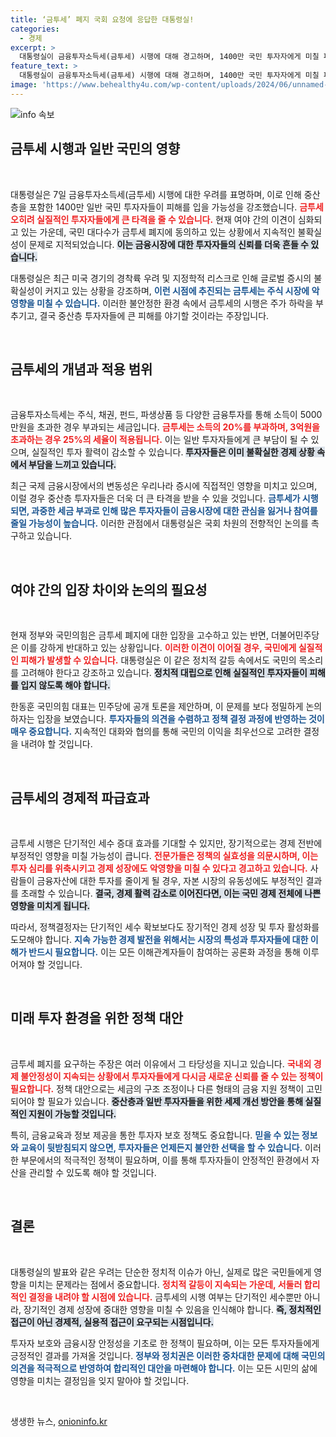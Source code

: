 ```yaml
---
title: ‘금투세’ 폐지 국회 요청에 응답한 대통령실!
categories:
  - 경제
excerpt: >
  대통령실이 금융투자소득세(금투세) 시행에 대해 경고하며, 1400만 국민 투자자에게 미칠 피해를 우려하고 있습니다. 여야 간의 갈등 속에서 금투세 삭제를 촉구하며, 주가 하락의 우려를 강조한 이번 발언은 시장의 불확실성을 더욱 부각시킵니다.
feature_text: >
  대통령실이 금융투자소득세(금투세) 시행에 대해 경고하며, 1400만 국민 투자자에게 미칠 피해를 우려하고 있습니다. 여야 간의 갈등 속에서 금투세 삭제를 촉구하며, 주가 하락의 우려를 강조한 이번 발언은 시장의 불확실성을 더욱 부각시킵니다.
image: 'https://www.behealthy4u.com/wp-content/uploads/2024/06/unnamed-file.png'
---
```


<p><img src="https://www.behealthy4u.com/wp-content/uploads/2024/06/unnamed-file.png" alt="info 속보" /></p>

<h2 data-ke-size="size26">금투세 시행과 일반 국민의 영향</h2>

<p data-ke-size="size16">&nbsp;</p>

<p>대통령실은 7일 금융투자소득세(금투세) 시행에 대한 우려를 표명하며, 이로 인해 중산층을 포함한 1400만 일반 국민 투자자들이 피해를 입을 가능성을 강조했습니다. <b><span style="color: #ee2323;">금투세 오히려 실질적인 투자자들에게 큰 타격을 줄 수 있습니다.</span></b> 현재 여야 간의 이견이 심화되고 있는 가운데, 국민 대다수가 금투세 폐지에 동의하고 있는 상황에서 지속적인 불확실성이 문제로 지적되었습니다. <b><span style="background-color: #21538527;">이는 금융시장에 대한 투자자들의 신뢰를 더욱 흔들 수 있습니다.</span></b> </p>

<p>대통령실은 최근 미국 경기의 경착륙 우려 및 지정학적 리스크로 인해 글로벌 증시의 불확실성이 커지고 있는 상황을 강조하며, <b><span style="color: #1a5490;">이런 시점에 추진되는 금투세는 주식 시장에 악영향을 미칠 수 있습니다.</span></b> 이러한 불안정한 환경 속에서 금투세의 시행은 주가 하락을 부추기고, 결국 중산층 투자자들에 큰 피해를 야기할 것이라는 주장입니다. <p data-ke-size="size16">&nbsp;</p></p>

<h2 data-ke-size="size26">금투세의 개념과 적용 범위</h2>

<p data-ke-size="size16">&nbsp;</p>

<p>금융투자소득세는 주식, 채권, 펀드, 파생상품 등 다양한 금융투자를 통해 소득이 5000만원을 초과한 경우 부과되는 세금입니다. <b><span style="color: #ee2323;">금투세는 소득의 20%를 부과하며, 3억원을 초과하는 경우 25%의 세율이 적용됩니다.</span></b> 이는 일반 투자자들에게 큰 부담이 될 수 있으며, 실질적인 투자 활력이 감소할 수 있습니다. <b><span style="background-color: #21538527;">투자자들은 이미 불확실한 경제 상황 속에서 부담을 느끼고 있습니다.</span></b></p>

<p>최근 국제 금융시장에서의 변동성은 우리나라 증시에 직접적인 영향을 미치고 있으며, 이럴 경우 중산층 투자자들은 더욱 더 큰 타격을 받을 수 있을 것입니다. <b><span style="color: #1a5490;">금투세가 시행되면, 과중한 세금 부과로 인해 많은 투자자들이 금융시장에 대한 관심을 잃거나 참여를 줄일 가능성이 높습니다.</span></b> 이러한 관점에서 대통령실은 국회 차원의 전향적인 논의를 촉구하고 있습니다. <p data-ke-size="size16">&nbsp;</p></p>

<h2 data-ke-size="size26">여야 간의 입장 차이와 논의의 필요성</h2>

<p data-ke-size="size16">&nbsp;</p>

<p>현재 정부와 국민의힘은 금투세 폐지에 대한 입장을 고수하고 있는 반면, 더불어민주당은 이를 강하게 반대하고 있는 상황입니다. <b><span style="color: #ee2323;">이러한 이견이 이어질 경우, 국민에게 실질적인 피해가 발생할 수 있습니다.</span></b> 대통령실은 이 같은 정치적 갈등 속에서도 국민의 목소리를 고려해야 한다고 강조하고 있습니다. <b><span style="background-color: #21538527;">정치적 대립으로 인해 실질적인 투자자들이 피해를 입지 않도록 해야 합니다.</span></b></p>

<p>한동훈 국민의힘 대표는 민주당에 공개 토론을 제안하며, 이 문제를 보다 정밀하게 논의하자는 입장을 보였습니다. <b><span style="color: #1a5490;">투자자들의 의견을 수렴하고 정책 결정 과정에 반영하는 것이 매우 중요합니다.</span></b> 지속적인 대화와 협의를 통해 국민의 이익을 최우선으로 고려한 결정을 내려야 할 것입니다. <p data-ke-size="size16">&nbsp;</p></p>

<h2 data-ke-size="size26">금투세의 경제적 파급효과</h2>

<p data-ke-size="size16">&nbsp;</p>

<p>금투세 시행은 단기적인 세수 증대 효과를 기대할 수 있지만, 장기적으로는 경제 전반에 부정적인 영향을 미칠 가능성이 큽니다. <b><span style="color: #ee2323;">전문가들은 정책의 실효성을 의문시하며, 이는 투자 심리를 위축시키고 경제 성장에도 악영향을 미칠 수 있다고 경고하고 있습니다.</span></b> 사람들이 금융자산에 대한 투자를 줄이게 될 경우, 자본 시장의 유동성에도 부정적인 결과를 초래할 수 있습니다. <b><span style="background-color: #21538527;">결국, 경제 활력 감소로 이어진다면, 이는 국민 경제 전체에 나쁜 영향을 미치게 됩니다.</span></b></p>

<p>따라서, 정책결정자는 단기적인 세수 확보보다도 장기적인 경제 성장 및 투자 활성화를 도모해야 합니다. <b><span style="color: #1a5490;">지속 가능한 경제 발전을 위해서는 시장의 특성과 투자자들에 대한 이해가 반드시 필요합니다.</span></b> 이는 모든 이해관계자들이 참여하는 공론화 과정을 통해 이루어져야 할 것입니다. <p data-ke-size="size16">&nbsp;</p></p>

<h2 data-ke-size="size26">미래 투자 환경을 위한 정책 대안</h2>

<p data-ke-size="size16">&nbsp;</p>

<p>금투세 폐지를 요구하는 주장은 여러 이유에서 그 타당성을 지니고 있습니다. <b><span style="color: #ee2323;">국내외 경제 불안정성이 지속되는 상황에서 투자자들에게 다시금 새로운 신뢰를 줄 수 있는 정책이 필요합니다.</span></b> 정책 대안으로는 세금의 구조 조정이나 다른 형태의 금융 지원 정책이 고민되어야 할 필요가 있습니다. <b><span style="background-color: #21538527;">중산층과 일반 투자자들을 위한 세제 개선 방안을 통해 실질적인 지원이 가능할 것입니다.</span></b></p>

<p>특히, 금융교육과 정보 제공을 통한 투자자 보호 정책도 중요합니다. <b><span style="color: #1a5490;">믿을 수 있는 정보와 교육이 뒷받침되지 않으면, 투자자들은 언제든지 불안한 선택을 할 수 있습니다.</span></b> 이러한 부문에서의 적극적인 정책이 필요하며, 이를 통해 투자자들이 안정적인 환경에서 자산을 관리할 수 있도록 해야 할 것입니다. <p data-ke-size="size16">&nbsp;</p></p>

<h2 data-ke-size="size26">결론</h2>

<p data-ke-size="size16">&nbsp;</p>

<p>대통령실의 발표와 같은 우려는 단순한 정치적 이슈가 아닌, 실제로 많은 국민들에게 영향을 미치는 문제라는 점에서 중요합니다. <b><span style="color: #ee2323;">정치적 갈등이 지속되는 가운데, 서둘러 합리적인 결정을 내려야 할 시점에 있습니다.</span></b> 금투세의 시행 여부는 단기적인 세수뿐만 아니라, 장기적인 경제 성장에 중대한 영향을 미칠 수 있음을 인식해야 합니다. <b><span style="background-color: #21538527;">즉, 정치적인 접근이 아닌 경제적, 실용적 접근이 요구되는 시점입니다.</span></b></p>

<p>투자자 보호와 금융시장 안정성을 기초로 한 정책이 필요하며, 이는 모든 투자자들에게 긍정적인 결과를 가져올 것입니다. <b><span style="color: #1a5490;">정부와 정치권은 이러한 중차대한 문제에 대해 국민의 의견을 적극적으로 반영하여 합리적인 대안을 마련해야 합니다.</span></b> 이는 모든 시민의 삶에 영향을 미치는 결정임을 잊지 말아야 할 것입니다. <p data-ke-size="size16">&nbsp;</p></p>
생생한 뉴스, <a href="https://onioninfo.kr" rel="dofollow">onioninfo.kr</a>


